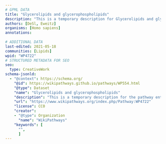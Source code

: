 ```yaml
---
# GPML DATA
title: "Glycerolipids and glycerophospholipids"
description: "This is a temporary description for Glycerolipids and glycerophospholipids"
authors: [DeSl, Eweitz]
organisms: [Homo sapiens]
annotations:
  
# ADDITIONAL DATA
last-edited: 2021-05-18
communities: [Lipids]
wpid: "WP4722"
# STRUCTURED METADATA FOR SEO
seo:
  type: CreativeWork
schema-jsonld:
  - "@context": https://schema.org/
    "@id": https://wikipathways.github.io/pathways/WP554.html
    "@type": Dataset
    "name": "Glycerolipids and glycerophospholipids"
    "description": "This is a temporary description for the pathway entitled: Glycerolipids and glycerophospholipids"
    "url": "https://www.wikipathways.org/index.php/Pathway:WP4722"
    "license": CC0
    "creator":
    - "@type": Organization
      "name": "WikiPathways"
    "keywords": [
      "",
      ]
---
```

